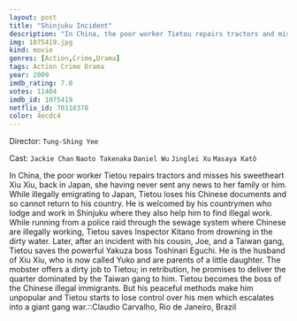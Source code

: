 ```yaml
---
layout: post
title: "Shinjuku Incident"
description: "In China, the poor worker Tietou repairs tractors and misses his sweetheart Xiu Xiu, back in Japan, she having never sent any news to her family or him. While illegally emigrating to Japan, Tietou loses his Chinese documents and so cannot return to his country. He is welcomed by his countrymen who lodge and work in Shinjuku where they also help him to find illegal work. While running from a police raid through the sewage system where Chinese are illegally working, Tietou saves Inspector Kitano from drowning in the dirty water..."
img: 1075419.jpg
kind: movie
genres: [Action,Crime,Drama]
tags: Action Crime Drama 
year: 2009
imdb_rating: 7.0
votes: 11404
imdb_id: 1075419
netflix_id: 70118378
color: 4ecdc4
---
```

Director: `Tung-Shing Yee`  

Cast: `Jackie Chan` `Naoto Takenaka` `Daniel Wu` `Jinglei Xu` `Masaya Katô` 

In China, the poor worker Tietou repairs tractors and misses his sweetheart Xiu Xiu, back in Japan, she having never sent any news to her family or him. While illegally emigrating to Japan, Tietou loses his Chinese documents and so cannot return to his country. He is welcomed by his countrymen who lodge and work in Shinjuku where they also help him to find illegal work. While running from a police raid through the sewage system where Chinese are illegally working, Tietou saves Inspector Kitano from drowning in the dirty water. Later, after an incident with his cousin, Joe, and a Taiwan gang, Tietou saves the powerful Yakuza boss Toshinari Eguchi. He is the husband of Xiu Xiu, who is now called Yuko and are parents of a little daughter. The mobster offers a dirty job to Tietou; in retribution, he promises to deliver the quarter dominated by the Taiwan gang to him. Tietou becomes the boss of the Chinese illegal immigrants. But his peaceful methods make him unpopular and Tietou starts to lose control over his men which escalates into a giant gang war.::Claudio Carvalho, Rio de Janeiro, Brazil
